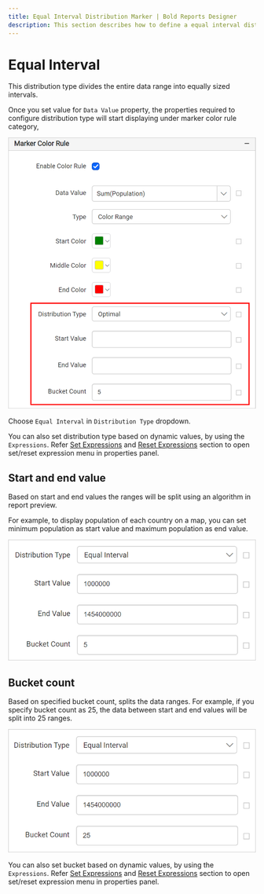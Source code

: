 ```yaml
---
title: Equal Interval Distribution Marker | Bold Reports Designer
description: This section describes how to define a equal interval distribution for Map markers with the Bold Report Designer.
---
```


# Equal Interval

This distribution type divides the entire data range into equally sized intervals.

Once you set value for `Data Value` property, the properties required to configure distribution type will start displaying under marker color rule category,

![Map distribution types](/static/assets/on-premise/images/report-designer/report-items/map/marker-color-rule/distribution-properties.png)

Choose `Equal Interval` in `Distribution Type` dropdown.

You can also set distribution type based on dynamic values, by using the `Expressions`. Refer [Set Expressions](/designer-guide/report-designer/compose-report/properties-panel/#set-expression) and [Reset Expressions](/designer-guide/report-designer/compose-report/properties-panel/#reset-expression) section to open set/reset expression menu in properties panel.

## Start and end value

Based on start and end values the ranges will be split using an algorithm in report preview.

For example, to display population of each country on a map, you can set minimum population as start value and maximum population as end value.

![Specify start and end value](/static/assets/on-premise/images/report-designer/report-items/map/marker-color-rule/equal-interval-start-end-value.png)

## Bucket count

Based on specified bucket count, splits the data ranges. For example, if you specify bucket count as 25, the data between start and end values will be split into 25 ranges.

![Bucket count](/static/assets/on-premise/images/report-designer/report-items/map/marker-color-rule/equal-interval-bucket-count.png)

You can also set bucket based on dynamic values, by using the `Expressions`. Refer [Set Expressions](/designer-guide/report-designer/compose-report/properties-panel/#set-expression) and [Reset Expressions](/designer-guide/report-designer/compose-report/properties-panel/#reset-expression) section to open set/reset expression menu in properties panel.